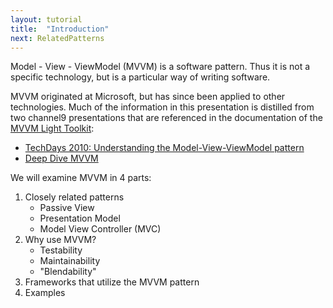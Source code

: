 ```yaml
---
layout: tutorial
title:  "Introduction"
next: RelatedPatterns
---
```


Model - View - ViewModel (MVVM) is a software pattern.  Thus it is not a specific technology, but is a particular way of writing software.

MVVM originated at Microsoft, but has since been applied to other technologies.  Much of the information in this presentation is distilled from two channel9 presentations that are referenced in the documentation of the [MVVM Light Toolkit](http://mvvmlight.codeplex.com/):
* [TechDays 2010: Understanding the Model-View-ViewModel pattern](http://www.galasoft.ch/mvvmvideo1)
* [Deep Dive MVVM](http://www.galasoft.ch/mvvmvideo2)


We will examine MVVM in 4 parts:

1. Closely related patterns
   * Passive View
   * Presentation Model
   * Model View Controller (MVC)
3. Why use MVVM?
   * Testability
   * Maintainability
   * "Blendability"
2. Frameworks that utilize the MVVM pattern
4. Examples